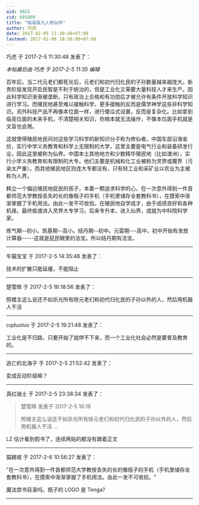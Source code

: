 ```yaml
---
aid: 9025
zid: 685809
title: "临高版凡人修仙传"
author: 巧虎
date: 2017-02-05 11:30:48+07:00
lastmod: 2017-02-06 10:56:00+07:00
---
```


巧虎 于 2017-2-5 11:30:48 发表了：

_本帖最后由 巧虎 于 2017-2-5 11:35 编辑_

百年后，当二代元老们都死光后，元老们和初代归化民的子孙数量越来越庞大。新贵阶层发现开启民智是不利于统治的，但是工业化又需要大量科技人才来生产。因此科学知识渐渐被垄断，只有政治上合格和有功勋后才被允许有条件开放科学知识进行学习。而殖民地甚至难以接触科学，更多接触的反而是儒学神学这些非科学知识。另外科技产品不再像本位面一样，进行傻瓜式设置，反而是复杂化。比如拿到临高位面的未来手机，不清楚相关知识，你根本就无法操作，不像本位面手机就是文盲也会用。

这就使得殖民地民间对这些学习科学的新知识分子称为修仙者。中国东部沿海省份，实行中学义务教育和科学上无限制的大学，这里主要是电气行业和装备研发行业，因此这里被称为仙界。中国本土其他地方和少数精华殖民地（比如澳洲），实行小学义务教育和有限制的大专。他们主要是机械和化工业被称为灵界或魔界（污染太严重）。而其他殖民地区则连大专都没有，只有轻工业和采矿业以农业为主被称为人界。

韩立一个偏远殖民地屁民的孩子，本着一颗追求科学的心，在一次意外得到一件首都师范大学教授丢失的长的像瓶子的手机（手机里储存全套教科书），在摸索中渐渐掌握了手机用法。由此一发不可收拾。在殖民地自学成才，由于成绩良好和各种机缘。最终偷渡进入灵界大专学习，后来专升本，进入仙界，成就为中科院科学家。

练气期--初小。筑基期--高小。结丹期--初中。元婴期---高中。初中开始有发放计算器-----这就是屁民眼里的法宝。所以结丹期有法宝。

---

牛猫宝宝 于 2017-2-5 14:35:48 发表了：

技术的扩散只能延缓，不能阻止

---

楚雪辉 于 2017-2-5 16:18:56 发表了：

照楼主这么说还不如杀光所有除元老们和初代归化民的子孙以外的人，然后用机器人干活

---

cqduoluo 于 2017-2-5 19:21:48 发表了：

工业化是不归路，只要开始了就停不下来，而一个工业化社会必然是要普及教育的。

---

逃亡的北海子 于 2017-2-5 21:52:42 发表了：

变成反动阶级嘛？

---

真红骑士 于 2017-2-5 23:38:34 发表了：

> 楚雪辉 发表于 2017-2-5 16:18
>
> 照楼主这么说还不如杀光所有除元老们和初代归化民的子孙以外的人，然后用机器人干活 ...

LZ 估计看到假书了，连续两贴的都没有跟着正文

---

猫踢坡 于 2017-2-6 10:56:27 发表了：

"在一次意外得到一件首都师范大学教授丢失的长的像瓶子的手机（手机里储存全套教科书），在摸索中渐渐掌握了手机用法。由此一发不可收拾。"

魔法禁书目录吗。瓶子的 LOGO 是 Tenga?

---
